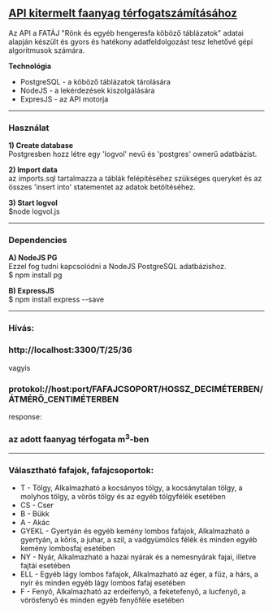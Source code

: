 <u><h2>API kitermelt faanyag térfogatszámításához</h2></u>

Az API a FATÁJ "Rönk és egyéb hengeresfa köböző táblázatok" adatai alapján készült és gyors és hatékony adatfeldolgozást tesz lehetővé gépi algoritmusok számára.

<b>Technológia</b>
<ul>

<li>PostgreSQL - a köböző táblázatok tárolására</li>
<li>NodeJS - a lekérdezések kiszolgálására</li>
<li>ExpresJS - az API motorja</li>
</ul>
<hr>
<h3>Használat</h3>
<b>1) Create database</b><br>
Postgresben hozz létre egy 'logvol' nevű és 'postgres' ownerű adatbázist.

<b>2) Import data</b><br>
az imports.sql tartalmazza a táblák felépítéséhez szükséges queryket és az összes 'insert into' statementet az adatok betöltéséhez.

<b>3) Start logvol</b><br>
$node logvol.js
<hr>
<h3>Dependencies</h3>
<b>A) NodeJS PG</b><br>
Ezzel fog tudni kapcsolódni a NodeJS PostgreSQL adatbázishoz.<br>
$ npm install pg

<b>B) ExpressJS</b><br>
$ npm install express --save
<hr>
<h3>Hívás:</h3>

<h3>http://localhost:3300/T/25/36</h3>
vagyis
<h3>protokol://host:port/FAFAJCSOPORT/HOSSZ_DECIMÉTERBEN/ÁTMÉRŐ_CENTIMÉTERBEN</h3>
response: <br>
<h3>az adott faanyag térfogata m<sup>3</sup>-ben</h3>
<hr>
<h3>Választható fafajok, fafajcsoportok:</h3>
<ul>

<li>T - Tölgy, Alkalmazható
a kocsányos tölgy,
a kocsánytalan tölgy,
a molyhos tölgy,
a vörös tölgy és
az egyéb tölgyfélék esetében</li>
<li>CS - Cser</li>
<li>B - Bükk</li>
<li>A - Akác</li>
  <li>GYEKL - Gyertyán és egyéb kemény lombos fafajok, Alkalmazható
a gyertyán,
a kőris,
a juhar,
a szil,
a vadgyümölcs félék és
minden egyéb kemény lombosfaj esetében</li>
  <li>NY - Nyár, Alkalmazható
a hazai nyárak és
a nemesnyárak fajai, illetve fajtái esetében</li>
  <li>ELL - Egyéb lágy lombos fafajok, Alkalmazható
az éger,
a fűz,
a hárs,
a nyír és
minden egyéb lágy lombos fafaj esetében</li>
  <li>F - Fenyő, Alkalmazható
az erdeifenyő,
a feketefenyő,
a lucfenyő,
a vörösfenyő és
minden egyéb fenyőféle esetében</li>
</ul>
